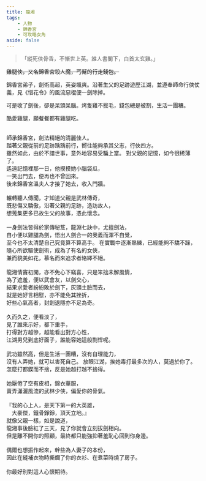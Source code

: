 ```yaml
---
title: 龍湘
tags:
    - 人物
    - 錦香宮
    - 可攻略女角
aside: false
---
```


<ChTabs position="top">
  <ChTab title="龍湘" :name="{
    nameZh: '龍湘',
    nameEn: 'Long Xiang',
    position: 'right'
  }" 
  :image="{
    src: '/images/characters/girl_8/normal.png',
    position: 'right',
    anima: false
  }"
  :attributes="{
    table: [
    { label: '用來展示', value: '標題顏色', isTitle: true },
    { label: '性別', value: '女' },
    { label: '年齡', value: '不明，可能18上下' },
    {value: '稱號',isTitle: true},
    {value: '錦香宮殺人魔、湘姊'},
    { value: '關係',isTitle: true },
    { value: '龍淵(父親)' },
    { value: '溫夫人(師傅)' },
    { value: '畫中仙(師姐)' },
    { value: '趙活(臭弟)' },
    ],
    position: 'left'
  }"
  />
  <ChTab title="吃雞腿"
  :name="{
    nameZh: '吃雞腿',
    nameEn: 'Chī jītuǐ',
    position: 'left'
  }" 
  :image="{
    src: '/images/characters/girl_8/girl8_drumstick.png',
    position: 'center',
    anima: true
  }"/>
  <ChTab title="大笑"
  :name="{
    nameZh: '大笑',
    nameEn: 'Laugh heartily',
    position: 'left'
  }" 
  :image="{
    src: '/images/characters/girl_8/laugh2.png',
    position: 'center',
    anima: true
  }"/>
  <ChTab title="戰鬥"
  :name="{
    nameZh: '戰鬥',
    nameEn: 'Fight',
    position: 'left'
  }" 
  :image="{
    src: '/images/characters/girl_8/angry3.png',
    position: 'center',
    anima: true
  }"/>
</ChTabs>

<!-- # 龍湘 -->

> 「縱死俠骨香，不慚世上英。誰人書閣下，白首太玄雞。」

~~雞腿俠，又名錦香宮殺人魔，丐幫的行走錢包。~~

錦香宮弟子，劍術高超，英姿颯爽。沿著生父的足跡遊歷江湖，並遵奉師命行俠仗義，見《惜花令》的風流惡棍便一劍除掉。

可是收了劍後，卻是呆頭呆腦。烤隻雞不拔毛，錢包總是被割，生活一團糟。

酷愛雞腿，願餐餐都有雞腿吃。

<br clear="all">

<Tabs>
  <Tab title="列傳一">
    師承錦香宮，劍法精絕的清麗佳人。<br>
    踏著父親從前的足跡踽踽前行，嚮往能夠承其父志，行俠四方。<br>
    雖然如此，由於不諳世事，意外地容易受騙上當。
  </Tab>
  <Tab title="列傳二">
    對父親的記憶，如今很稀薄了。<br>
    遙遠記憶裡那一日，他摸摸她小腦袋瓜，<br>
	一笑出門去，便再也不曾回來。<br>
    後來錦香宮溫夫人才接了她去，收入門牆。<br><br>   
    輾轉聽人傳聞，才知道父親是武林傳奇，<br>
	既悲傷又驕傲，沿著父親的足跡，造訪故人，<br>
	想蒐集更多已故生父的故事，憑此懷念。<br><br>
    一身劍法皆得於家傳秘笈，龍淵七訣中，尤擅劍法，<br>
	自小便以雞腿為劍，悟出人劍合一的奧義而渾不自覺，<br>
	至今也不太清楚自己究竟算不算高手。
  </Tab>
  <Tab title="列傳三">
    在實戰中逐漸熟練，已經能夠不驕不躁，<br>
	隨心所欲驅使劍術，成為了有名的女俠，<br>
	兼而貌美如花，慕名而來追求者絡繹不絕。<br><br>
    龍湘情竇初開，亦不免心下竊喜，只是笨拙未解風情，<br>
	為了遮羞，便以武會友，以劍交心，<br>
	結果求愛者紛紛敗於劍下，灰頭土臉而去，<br>
	就是她好言相慰，亦不能免其挫折，<br>
	好些心氣高者，封劍退隱亦不足為奇。<br><br>
    久而久之，便看淡了，<br>
	見了誰來示好，都下重手，<br>
	打得對方越慘，越能看出對方心性，<br>
	江湖男兒到底好面子，誰能容她這般剽悍呢。<br><br>
    武功雖然高，但是生活一團糟，沒有自理能力，<br>
	沒有人弄她，就可以害死自己。
  </Tab>
  <Tab title="列傳四">
    放眼江湖，挨她毒打最多次的人，莫過於你了。<br>
    怎麼打都鍥而不捨，反是她越打越不捨得。<br><br>
    她厭倦了空有皮相，錦衣華服，<br>
	賣弄瀟灑風流的武林少俠，偏愛你的骨氣。<br><br>
    『我的心上人，是天下第一的大英雄，<br>
	　大豪傑，鐵骨錚錚，頂天立地。』<br>
	就像父親一樣，如是說道，<br>
	龍湘事後臉紅了三天，見了你就會立刻拔劍相向。<br>
    但是離不開你的照顧，最終都只能強抑著羞恥心回到你身邊。<br><br>
    偶爾也想振作起來，幹些為人妻子的本份，<br>
	因此在縫補衣物時撕爛了你的衣衫、在煮菜時燒了房子。<br><br>
    你最好別對這人心懷期待。
  </Tab>
</Tabs>
